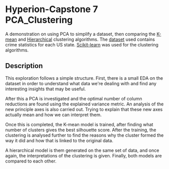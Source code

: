# Hyperion-Capstone 7 PCA_Clustering

A demonstration on using PCA to simplify a dataset, then comparing the [K-mean](https://en.wikipedia.org/wiki/K-means_clustering) and [Hierarchical](https://en.wikipedia.org/wiki/Hierarchical_clustering) clustering algorithms. The [dataset](https://www.kaggle.com/datasets/kurohana/usarrets) used contains crime statistics for each US state. [Scikit-learn](https://scikit-learn.org/stable/) was used for the clustering algorithms.

## Description

This exploration follows a simple structure. First, there is a small EDA on the dataset in order to understand what data we're dealing with and find any interesting insights that may be useful.

After this a PCA is investigated and the optimal number of column reductions are found using the explained variance metric. An analysis of the new principle axes is also carried out. Trying to explain that these new axes actually mean and how we can interpret them.

 Once this is completed, the K-mean model is trained, after finding what number of clusters gives the best silhouette score. After the training, the clustering is analysed further to find the reasons why the cluster formed the way it did and how that is linked to the original data.

 A hierarchical model is them generated on the same set of data, and once again, the interpretations of the clustering is given. Finally, both models are compared to each other.
